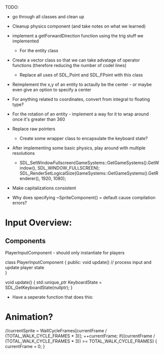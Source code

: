TODO:

- go through all classes and clean up

- Cleanup physics component (and take notes on what we learned)

- implement a getForwardDirection function using the trig stuff we implemented
    - For the entity class

- Create a vector class so that we can take advatage of operator functions (therefore reducing the number of codel lines)
    - Replace all uses of SDL_Point and SDL_FPoint with this class

- Reimplement the x,y of an entity to actaully be the center - or maybe even give an option to specify a center

- For anything related to coordinates, convert from integral to floating type?

- For the rotation of an entity - implement a way for it to wrap around once it's greater than 360 
        
- Replace raw pointers
    - Create some wrapper class to encapsulate the keyboard state?
    
- After implementing some basic physics, play around with multiple resolutions 
    -	SDL_SetWindowFullscreen(GameSystems::GetGameSystems().GetWindow(), SDL_WINDOW_FULLSCREEN);
	    SDL_RenderSetLogicalSize(GameSystems::GetGameSystems().GetRenderer(), 1920, 1080);

- Make capitalizations consistent

- Why does specifying ~SpriteComponent() = default cause compilation errors?


Input Overview:
=============================

Components
----------
PlayerInputComponent - should only instantiate for players 




class PlayerInputComponent
{
public:
    void update() // process input and update player state    
}

void update()
{
    std::unique_ptr<uint8> KeyboardState = SDL_GetKeyboardState(nullptr);
}


* Have a seperate function that does this:
    


Animation?
====================================
//currentSprite = WallCycleFrames[currentFrame / (TOTAL_WALK_CYCLE_FRAMES * 3)];
++currentFrame;
if((currentFrame / (TOTAL_WALK_CYCLE_FRAMES * 3)) >= TOTAL_WALK_CYCLE_FRAMES)
{
	currentFrame = 0;
}
